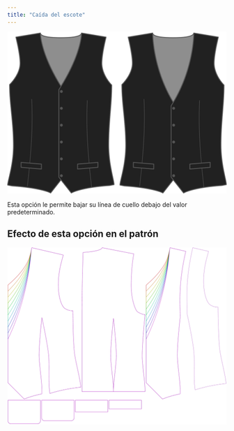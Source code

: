 ```yaml
---
title: "Caída del escote"
---
```


![Caída del escote](necklinedrop.svg)

Esta opción le permite bajar su línea de cuello debajo del valor predeterminado.

## Efecto de esta opción en el patrón

![Esta imagen muestra el efecto de esta opción superponiendo varias variantes que tienen un valor diferente para esta opción](wahid_necklinedrop_sample.svg "Efecto de esta opción en el patrón")
